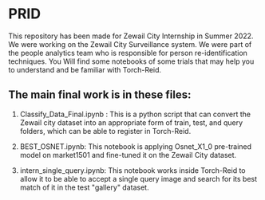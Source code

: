 # PRID

This repository has been made for Zewail City Internship in Summer 2022. We were working on the Zewail City Surveillance system. We were part of the people analytics team who is responsible for person re-identification techniques. You Will find some notebooks of some trials that may help you to understand and be familiar with Torch-Reid.

## The main final work is in these files:

1) Classify_Data_Final.ipynb : This is a python script that can convert the Zewail city dataset into an appropriate form of train, test, and query folders, which can be able to register in Torch-Reid.

2) BEST_OSNET.ipynb: This notebook is applying Osnet_X1_0 pre-trained model on market1501 and fine-tuned it on the Zewail City dataset.

3) intern_single_query.ipynb: This notebook works inside Torch-Reid to allow it to be able to accept a single query image and search for its best match of it in the test "gallery" dataset.
